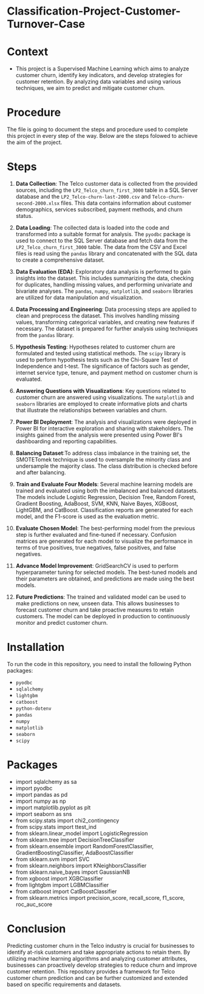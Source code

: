 # Classification-Project-Customer-Turnover-Case

# Context

* This project is a Supervised Machine Learning which aims to analyze customer churn, identify key indicators, and develop strategies for customer retention. By analyzing data variables and using various techniques, we aim to predict and mitigate customer churn.

# Procedure 
The file is going to document the steps and procedure used to complete this project in every step of the way. Below are the steps folowed to achieve the aim of the project.

# Steps

1. **Data Collection**: The Telco customer data is collected from the provided sources, including the `LP2_Telco_churn_first_3000` table in a SQL Server database and the `LP2_Telco-churn-last-2000.csv` and `Telco-churn-second-2000.xlsx` files. This data contains information about customer demographics, services subscribed, payment methods, and churn status.

2. **Data Loading**: The collected data is loaded into the code and transformed into a suitable format for analysis. The `pyodbc` package is used to connect to the SQL Server database and fetch data from the `LP2_Telco_churn_first_3000` table. The data from the CSV and Excel files is read using the `pandas` library and concatenated with the SQL data to create a comprehensive dataset.

3. **Data Evaluation (EDA)**: Exploratory data analysis is performed to gain insights into the dataset. This includes summarizing the data, checking for duplicates, handling missing values, and performing univariate and bivariate analyses. The `pandas`, `numpy`, `matplotlib`, and `seaborn` libraries are utilized for data manipulation and visualization.

4. **Data Processing and Engineering**: Data processing steps are applied to clean and preprocess the dataset. This involves handling missing values, transforming categorical variables, and creating new features if necessary. The dataset is prepared for further analysis using techniques from the `pandas` library.

5. **Hypothesis Testing**: Hypotheses related to customer churn are formulated and tested using statistical methods. The `scipy` library is used to perform hypothesis tests such as the Chi-Square Test of Independence and t-test. The significance of factors such as gender, internet service type, tenure, and payment method on customer churn is evaluated.

6. **Answering Questions with Visualizations**: Key questions related to customer churn are answered using visualizations. The `matplotlib` and `seaborn` libraries are employed to create informative plots and charts that illustrate the relationships between variables and churn.

7. **Power BI Deployment**: The analysis and visualizations were deployed in Power BI for interactive exploration and sharing with stakeholders. The insights gained from the analysis were presented using Power BI's dashboarding and reporting capabilities.

8. **Balancing Dataset**:To address class imbalance in the training set, the SMOTETomek technique is used to oversample the minority class and undersample the majority class. The class distribution is checked before and after balancing.


9. **Train and Evaluate Four Models**: Several machine learning models are trained and evaluated using both the imbalanced and balanced datasets. The models include Logistic Regression, Decision Tree, Random Forest, Gradient Boosting, AdaBoost, SVM, KNN, Naive Bayes, XGBoost, LightGBM, and CatBoost. Classification reports are generated for each model, and the F1-score is used as the evaluation metric.


10. **Evaluate Chosen Model**: The best-performing model from the previous step is further evaluated and fine-tuned if necessary. Confusion matrices are generated for each model to visualize the performance in terms of true positives, true negatives, false positives, and false negatives.


11. **Advance Model Improvement**: GridSearchCV is used to perform hyperparameter tuning for selected models. The best-tuned models and their parameters are obtained, and predictions are made using the best models.

12. **Future Predictions**: The trained and validated model can be used to make predictions on new, unseen data. This allows businesses to forecast customer churn and take proactive measures to retain customers. The model can be deployed in production to continuously monitor and predict customer churn.





# Installation

To run the code in this repository, you need to install the following Python packages:

- `pyodbc`
- `sqlalchemy`
- `lightgbm`
- `catboost`
- `python-dotenv`
- `pandas`
- `numpy`
- `matplotlib`
- `seaborn`
- `scipy`



# Packages 
* import sqlalchemy as sa
* import pyodbc
* import pandas as pd
* import numpy as np
* import matplotlib.pyplot as plt
* import seaborn as sns
* from scipy.stats import chi2_contingency
* from scipy.stats import ttest_ind
* from sklearn.linear_model import LogisticRegression
* from sklearn.tree import DecisionTreeClassifier
* from sklearn.ensemble import RandomForestClassifier, GradientBoostingClassifier, AdaBoostClassifier
* from sklearn.svm import SVC
* from sklearn.neighbors import KNeighborsClassifier
* from sklearn.naive_bayes import GaussianNB
* from xgboost import XGBClassifier
* from lightgbm import LGBMClassifier
* from catboost import CatBoostClassifier
* from sklearn.metrics import precision_score, recall_score, f1_score, roc_auc_score


# Conclusion
Predicting customer churn in the Telco industry is crucial for businesses to identify at-risk customers and take appropriate actions to retain them. By utilizing machine learning algorithms and analyzing customer attributes, businesses can proactively develop strategies to reduce churn and improve customer retention. This repository provides a framework for Telco customer churn prediction and can be further customized and extended based on specific requirements and datasets.

